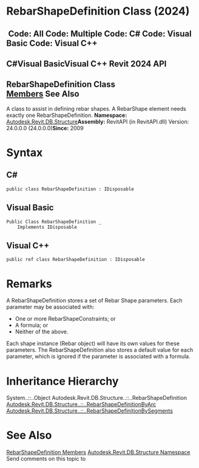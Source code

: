 # RebarShapeDefinition Class (2024)

﻿
 Code: All Code: Multiple Code: C# Code: Visual Basic Code: Visual C++   
---  
C#Visual BasicVisual C++
Revit 2024 API  
---  
RebarShapeDefinition Class  
[Members](783e6954-0bb1-005b-ca6e-97159ed38d2e.md "RebarShapeDefinition Members") See Also  
---  
A class to assist in defining rebar shapes. A RebarShape element needs exactly one RebarShapeDefinition. 
**Namespace:** [Autodesk.Revit.DB.Structure](d586b341-f687-9d90-e96d-255806b7d4fc.md "Autodesk.Revit.DB.Structure Namespace")**Assembly:** RevitAPI (in RevitAPI.dll) Version: 24.0.0.0 (24.0.0.0)**Since:** 2009 
# Syntax
C#  
---  
```text
public class RebarShapeDefinition : IDisposable
```
  
Visual Basic  
---  
```text
Public Class RebarShapeDefinition _
	Implements IDisposable
```
  
Visual C++  
---  
```text
public ref class RebarShapeDefinition : IDisposable
```
  
# Remarks
A RebarShapeDefinition stores a set of Rebar Shape parameters. Each parameter may be associated with: 
  * One or more RebarShapeConstraints; or
  * A formula; or
  * Neither of the above.

Each shape instance (Rebar object) will have its own values for these parameters. The RebarShapeDefinition also stores a default value for each parameter, which is ignored if the parameter is associated with a formula. 
# Inheritance Hierarchy
System..::..Object Autodesk.Revit.DB.Structure..::..RebarShapeDefinition [Autodesk.Revit.DB.Structure..::..RebarShapeDefinitionByArc](a92742a5-9781-3691-ec78-5b318fbf5ad3.md "RebarShapeDefinitionByArc Class") [Autodesk.Revit.DB.Structure..::..RebarShapeDefinitionBySegments](7229fdba-1e8f-6cb7-e72e-0933e495ad62.md "RebarShapeDefinitionBySegments Class")
# See Also
[RebarShapeDefinition Members](783e6954-0bb1-005b-ca6e-97159ed38d2e.md "RebarShapeDefinition Members")
[Autodesk.Revit.DB.Structure Namespace](d586b341-f687-9d90-e96d-255806b7d4fc.md "Autodesk.Revit.DB.Structure Namespace")
Send comments on this topic to 